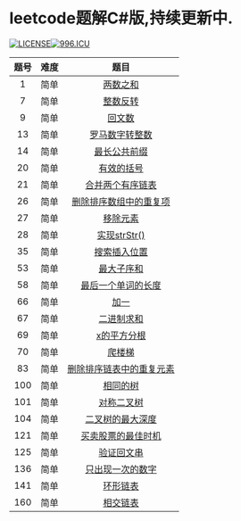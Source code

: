 # leetcode题解C#版,持续更新中.
[![LICENSE](https://img.shields.io/badge/license-Anti%20996-blue.svg)](https://github.com/996icu/996.ICU/blob/master/LICENSE)[![996.ICU](https://img.shields.io/badge/link-996.icu-red.svg)](https://996.icu)

| 题号  | 难度  |                                              题目                                               |
| :---: | :---: | :---------------------------------------------------------------------------------------------: |
|   1   | 简单  |                 [两数之和](https://jiayaoo3o.github.io/2019/05/01/1-两数之和/)                  |
|   7   | 简单  |                 [整数反转](https://jiayaoo3o.github.io/2019/05/01/7-整数反转/)                  |
|   9   | 简单  |                   [回文数](https://jiayaoo3o.github.io/2019/05/01/9-回文数/)                    |
|  13   | 简单  |           [罗马数字转整数](https://jiayaoo3o.github.io/2019/05/01/13-罗马数字转整数/)           |
|  14   | 简单  |             [最长公共前缀](https://jiayaoo3o.github.io/2019/05/02/14-最长公共前缀/)             |
|  20   | 简单  |               [有效的括号](https://jiayaoo3o.github.io/2019/05/03/20-有效的括号/)               |
|  21   | 简单  |         [合并两个有序链表](https://jiayaoo3o.github.io/2019/05/04/21-合并两个有序链表/)         |
|  26   | 简单  |   [删除排序数组中的重复项](https://jiayaoo3o.github.io/2019/05/04/26-删除排序数组中的重复项/)   |
|  27   | 简单  |                 [移除元素](https://jiayaoo3o.github.io/2019/05/04/27-移除元素/)                 |
|  28   | 简单  |              [实现strStr()](https://jiayaoo3o.github.io/2019/05/06/28-实现strStr/)              |
|  35   | 简单  |             [搜索插入位置](https://jiayaoo3o.github.io/2019/05/06/35-搜索插入位置/)             |
|  53   | 简单  |               [最大子序和](https://jiayaoo3o.github.io/2019/05/06/53-最大子序和/)               |
|  58   | 简单  |       [最后一个单词的长度](https://jiayaoo3o.github.io/2019/05/06/58-最后一个单词的长度/)       |
|  66   | 简单  |                     [加一](https://jiayaoo3o.github.io/2019/05/07/66-加一/)                     |
|  67   | 简单  |               [二进制求和](https://jiayaoo3o.github.io/2019/05/07/67-二进制求和/)               |
|  69   | 简单  |              [x的平方分根](https://jiayaoo3o.github.io/2019/05/07/69-x的平方分根/)              |
|  70   | 简单  |                   [爬楼梯](https://jiayaoo3o.github.io/2019/05/08/70-爬楼梯/)                   |
|  83   | 简单  | [删除排序链表中的重复元素](https://jiayaoo3o.github.io/2019/05/08/83-删除排序链表中的重复元素/) |
|  100  | 简单  |                [相同的树](https://jiayaoo3o.github.io/2019/05/08/100-相同的树/)                 |
|  101  | 简单  |              [对称二叉树](https://jiayaoo3o.github.io/2019/05/09/101-对称二叉树/)               |
|  104  | 简单  |        [二叉树的最大深度](https://jiayaoo3o.github.io/2019/05/12/104-二叉树的最大深度/)         |
|  121  | 简单  |      [买卖股票的最佳时机](https://jiayaoo3o.github.io/2019/05/12/121-买卖股票的最佳时机/)       |
|  125  | 简单  |              [验证回文串](https://jiayaoo3o.github.io/2019/05/13/125-验证回文串/)               |
|  136  | 简单  |        [只出现一次的数字](https://jiayaoo3o.github.io/2019/05/13/136-只出现一次的数字/)         |
|  141  | 简单  |                [环形链表](https://jiayaoo3o.github.io/2019/05/13/141-环形链表/)                 |
|  160  | 简单  |                [相交链表](https://jiayaoo3o.github.io/2019/05/14/160-相交链表/)                 |

